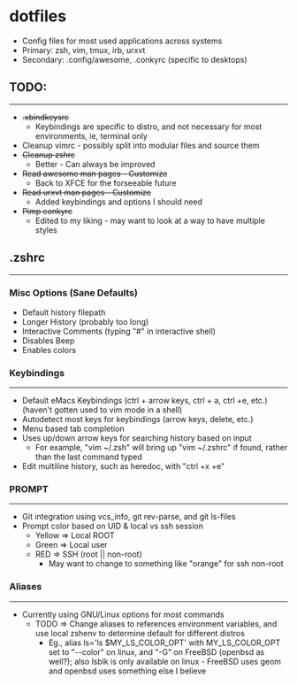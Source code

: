 # dotfiles
* Config files for most used applications across systems
* Primary: zsh, vim, tmux, irb, urxvt
* Secondary: .config/awesome, .conkyrc (specific to desktops)

## TODO:
---
* ~~.xbindkeysrc~~
  * Keybindings are specific to distro, and not necessary for most environments, ie, terminal only
* Cleanup vimrc - possibly split into modular files and source them
* ~~Cleanup zshrc~~
  * Better - Can always be improved
* ~~Read awesome man pages - Customize~~
  * Back to XFCE for the forseeable future
* ~~Read urxvt man pages - Customize~~
  * Added keybindings and options I should need
* ~~Pimp conkyrc~~
  * Edited to my liking - may want to look at a way to have multiple styles
## .zshrc
---
### Misc Options (Sane Defaults)
* Default history filepath
* Longer History (probably too long)
* Interactive Comments (typing "#" in interactive shell)
* Disables Beep
* Enables colors
### Keybindings
---
* Default eMacs Keybindings (ctrl + arrow keys, ctrl + a, ctrl +e, etc.) (haven't gotten used to vim mode in a shell)
* Autodetect most keys for keybindings (arrow keys, delete, etc.)
* Menu based tab completion
* Uses up/down arrow keys for searching history based on input
  * For example, "vim ~/.zsh" will bring up "vim ~/.zshrc" if found, rather than the last command typed
* Edit multiline history, such as heredoc, with "ctrl +x +e"
### PROMPT
---
* Git integration using vcs_info, git rev-parse, and git ls-files
* Prompt color based on UID & local vs ssh session
  * Yellow => Local ROOT
  * Green => Local user
  * RED => SSH (root || non-root)
    * May want to change to something like "orange" for ssh non-root
### Aliases
---
* Currently using GNU/Linux options for most commands
  * TODO => Change aliases to references environment variables, and use local zshenv to determine default for different distros
    * Eg., alias ls='ls $MY_LS_COLOR_OPT' with MY_LS_COLOR_OPT set to "--color" on linux, and "-G" on FreeBSD (openbsd as well?); also lsblk is only available on linux - FreeBSD uses geom and openbsd uses something else I believe
